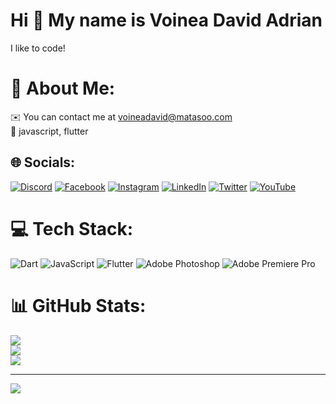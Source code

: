 Hi 👋 My name is Voinea David Adrian
====================================

I like to code!

# 💫 About Me:
✉️  You can contact me at voineadavid@matasoo.com<br>🧠 javascript, flutter


## 🌐 Socials:
[![Discord](https://img.shields.io/badge/Discord-%237289DA.svg?logo=discord&logoColor=white)](htttps://discord.gg/matasoo#6931) [![Facebook](https://img.shields.io/badge/Facebook-%231877F2.svg?logo=Facebook&logoColor=white)](https://facebook.com/voineadavidadrian) [![Instagram](https://img.shields.io/badge/Instagram-%23E4405F.svg?logo=Instagram&logoColor=white)](https://instagram.com/voineadavid) [![LinkedIn](https://img.shields.io/badge/LinkedIn-%230077B5.svg?logo=linkedin&logoColor=white)](https://linkedin.com/in/voinea-david-b710b0226) [![Twitter](https://img.shields.io/badge/Twitter-%231DA1F2.svg?logo=Twitter&logoColor=white)](https://twitter.com/matasooo) [![YouTube](https://img.shields.io/badge/YouTube-%23FF0000.svg?logo=YouTube&logoColor=white)](https://youtube.com/c/UCgyiEwbXibvjTNwMkKKidAg) 

# 💻 Tech Stack:
![Dart](https://img.shields.io/badge/dart-%230175C2.svg?style=plastic&logo=dart&logoColor=white) ![JavaScript](https://img.shields.io/badge/javascript-%23323330.svg?style=plastic&logo=javascript&logoColor=%23F7DF1E) ![Flutter](https://img.shields.io/badge/Flutter-%2302569B.svg?style=plastic&logo=Flutter&logoColor=white) ![Adobe Photoshop](https://img.shields.io/badge/adobephotoshop-%2331A8FF.svg?style=plastic&logo=adobephotoshop&logoColor=white) ![Adobe Premiere Pro](https://img.shields.io/badge/Adobe%20Premiere%20Pro-9999FF.svg?style=plastic&logo=Adobe%20Premiere%20Pro&logoColor=white)
# 📊 GitHub Stats:
![](https://github-readme-stats.vercel.app/api?username=matasoo&theme=dark&hide_border=false&include_all_commits=false&count_private=false)<br/>
![](https://github-readme-streak-stats.herokuapp.com/?user=matasoo&theme=dark&hide_border=false)<br/>
![](https://github-readme-stats.vercel.app/api/top-langs/?username=matasoo&theme=dark&hide_border=false&include_all_commits=false&count_private=false&layout=compact)

---
[![](https://visitcount.itsvg.in/api?id=matasoo&icon=0&color=0)](https://visitcount.itsvg.in)

<!-- Proudly created with GPRM ( https://gprm.itsvg.in ) -->     
                
